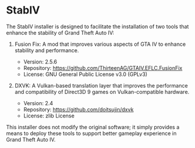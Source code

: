 # StabIV

The StabIV installer is designed to facilitate the installation of two tools 
that enhance the stability of Grand Theft Auto IV:

1. Fusion Fix: A mod that improves various aspects of GTA IV to enhance stability and performance.

   - Version: 2.5.6
   - Repository: <https://github.com/ThirteenAG/GTAIV.EFLC.FusionFix>
   - License: GNU General Public License v3.0 (GPLv3)

2. DXVK: A Vulkan-based translation layer that improves the performance and compatibility of Direct3D 9
games on Vulkan-compatible hardware.

   - Version: 2.4
   - Repository: <https://github.com/doitsujin/dxvk>
   - License: zlib License

This installer does not modify the original software; it simply provides a means to deploy these tools to
support better gameplay experience in Grand Theft Auto IV.
